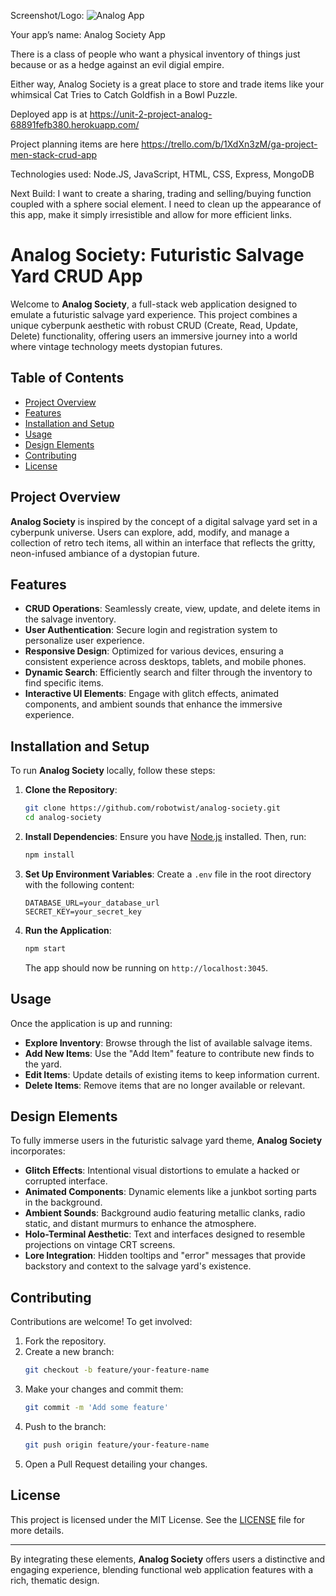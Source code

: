 Screenshot/Logo:
![Analog App](https://github.com/user-attachments/assets/cb5c0db5-c938-419f-9d4e-95a717651acf)

Your app’s name: Analog Society App 

There is a class of people who want a physical inventory of things just because or as a hedge against an evil digial empire. 

Either way, Analog Society is a great place to store and trade items like your whimsical Cat Tries to Catch Goldfish in a Bowl Puzzle.

Deployed app is at https://unit-2-project-analog-68891fefb380.herokuapp.com/

Project planning items are here https://trello.com/b/1XdXn3zM/ga-project-men-stack-crud-app

Technologies used: Node.JS, JavaScript, HTML, CSS, Express, MongoDB

Next Build: I want to create a sharing, trading and selling/buying function coupled with a sphere social element. I need to clean up the appearance of this app, make it simply irresistible and allow for more efficient links.
# Analog Society: Futuristic Salvage Yard CRUD App

Welcome to **Analog Society**, a full-stack web application designed to emulate a futuristic salvage yard experience. This project combines a unique cyberpunk aesthetic with robust CRUD (Create, Read, Update, Delete) functionality, offering users an immersive journey into a world where vintage technology meets dystopian futures.

## Table of Contents

- [Project Overview](#project-overview)
- [Features](#features)
- [Installation and Setup](#installation-and-setup)
- [Usage](#usage)
- [Design Elements](#design-elements)
- [Contributing](#contributing)
- [License](#license)

## Project Overview

**Analog Society** is inspired by the concept of a digital salvage yard set in a cyberpunk universe. Users can explore, add, modify, and manage a collection of retro tech items, all within an interface that reflects the gritty, neon-infused ambiance of a dystopian future.

## Features

- **CRUD Operations**: Seamlessly create, view, update, and delete items in the salvage inventory.
- **User Authentication**: Secure login and registration system to personalize user experience.
- **Responsive Design**: Optimized for various devices, ensuring a consistent experience across desktops, tablets, and mobile phones.
- **Dynamic Search**: Efficiently search and filter through the inventory to find specific items.
- **Interactive UI Elements**: Engage with glitch effects, animated components, and ambient sounds that enhance the immersive experience.

## Installation and Setup

To run **Analog Society** locally, follow these steps:

1. **Clone the Repository**:
   ```bash
   git clone https://github.com/robotwist/analog-society.git
   cd analog-society
   ```

2. **Install Dependencies**:
   Ensure you have [Node.js](https://nodejs.org/) installed. Then, run:
   ```bash
   npm install
   ```

3. **Set Up Environment Variables**:
   Create a `.env` file in the root directory with the following content:
   ```
   DATABASE_URL=your_database_url
   SECRET_KEY=your_secret_key
   ```

4. **Run the Application**:
   ```bash
   npm start
   ```
   The app should now be running on `http://localhost:3045`.

## Usage

Once the application is up and running:

- **Explore Inventory**: Browse through the list of available salvage items.
- **Add New Items**: Use the "Add Item" feature to contribute new finds to the yard.
- **Edit Items**: Update details of existing items to keep information current.
- **Delete Items**: Remove items that are no longer available or relevant.

## Design Elements

To fully immerse users in the futuristic salvage yard theme, **Analog Society** incorporates:

- **Glitch Effects**: Intentional visual distortions to emulate a hacked or corrupted interface.
- **Animated Components**: Dynamic elements like a junkbot sorting parts in the background.
- **Ambient Sounds**: Background audio featuring metallic clanks, radio static, and distant murmurs to enhance the atmosphere.
- **Holo-Terminal Aesthetic**: Text and interfaces designed to resemble projections on vintage CRT screens.
- **Lore Integration**: Hidden tooltips and "error" messages that provide backstory and context to the salvage yard's existence.

## Contributing

Contributions are welcome! To get involved:

1. Fork the repository.
2. Create a new branch:
   ```bash
   git checkout -b feature/your-feature-name
   ```
3. Make your changes and commit them:
   ```bash
   git commit -m 'Add some feature'
   ```
4. Push to the branch:
   ```bash
   git push origin feature/your-feature-name
   ```
5. Open a Pull Request detailing your changes.

## License

This project is licensed under the MIT License. See the [LICENSE](LICENSE) file for more details.

---

By integrating these elements, **Analog Society** offers users a distinctive and engaging experience, blending functional web application features with a rich, thematic design. 
